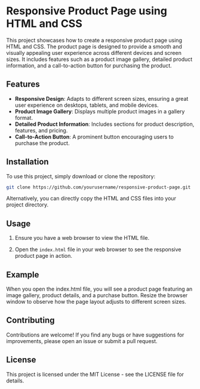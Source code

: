 # Responsive Product Page using HTML and CSS

This project showcases how to create a responsive product page using HTML and CSS. The product page is designed to provide a smooth and visually appealing user experience across different devices and screen sizes. It includes features such as a product image gallery, detailed product information, and a call-to-action button for purchasing the product.

## Features

- **Responsive Design**: Adapts to different screen sizes, ensuring a great user experience on desktops, tablets, and mobile devices.
- **Product Image Gallery**: Displays multiple product images in a gallery format.
- **Detailed Product Information**: Includes sections for product description, features, and pricing.
- **Call-to-Action Button**: A prominent button encouraging users to purchase the product.

## Installation

To use this project, simply download or clone the repository:

```bash
git clone https://github.com/yourusername/responsive-product-page.git
```

Alternatively, you can directly copy the HTML and CSS files into your project directory.

## Usage
1. Ensure you have a web browser to view the HTML file.

2. Open the `index.html` file in your web browser to see the responsive product page in action.

## Example
When you open the index.html file, you will see a product page featuring an image gallery, product details, and a purchase button. Resize the browser window to observe how the page layout adjusts to different screen sizes.

## Contributing
Contributions are welcome! If you find any bugs or have suggestions for improvements, please open an issue or submit a pull request.

## License
This project is licensed under the MIT License - see the LICENSE file for details.

